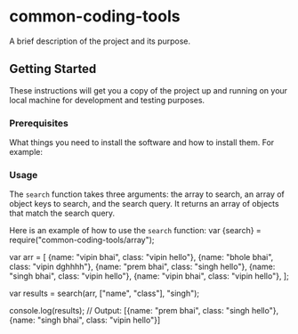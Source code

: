# common-coding-tools

A brief description of the project and its purpose.

## Getting Started

These instructions will get you a copy of the project up and running on your local machine for development and testing purposes.

### Prerequisites

What things you need to install the software and how to install them. For example:
### Usage

The `search` function takes three arguments: the array to search, an array of object keys to search, and the search query. It returns an array of objects that match the search query.

Here is an example of how to use the `search` function:
var {search} = require("common-coding-tools/array");

var arr = [
{name: "vipin bhai", class: "vipin hello"},
{name: "bhole bhai", class: "vipin dghhhh"},
{name: "prem bhai", class: "singh hello"},
{name: "singh bhai", class: "vipin hello"},
{name: "vipin bhai", class: "vipin hello"},
];

var results = search(arr, ["name", "class"], "singh");

console.log(results);
// Output: [{name: "prem bhai", class: "singh hello"}, {name: "singh bhai", class: "vipin hello"}]

